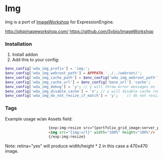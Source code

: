 Img
===
Img is a port of [ImageWorkshop](http://phpimageworkshop.com/) for ExpressionEngine.

http://phpimageworkshop.com/
https://github.com/Sybio/ImageWorkshop

### Installation

1. Install addon
2. Add this to your config:

```php
$env_config['wda_img_prefix'] = 'img:';
$env_config['wda_img_webroot_path'] = APPPATH.'../../webroot/';
$env_config['wda_img_cache_path'] = $env_config['wda_img_webroot_path'].'cache';
$env_config['wda_img_cache_url'] = $env_config['base_url'].'cache';
$env_config['wda_img_debug'] = 'y'; // y will throw error messages on failure
$env_config['wda_img_disable_cache'] = 'n'; // y will disable cache (new image will always be generated and overwrite existing file in cache)
$env_config['wda_img_do_not_resize_if_match'] = 'y';    // do not resize if image is exact match
```

### Tags

Example usage w/an Assets field:

```html
                    {exp:img:resize src="{portfolio_grid_image:server_path}" width="235" height="235" retina="yes"}
                    <img src="{img:url}" width="100%" height="100%"/>
                    {/exp:img:resize}
```

Note: retina="yes" will produce width/height * 2 in this case a 470x470 image.